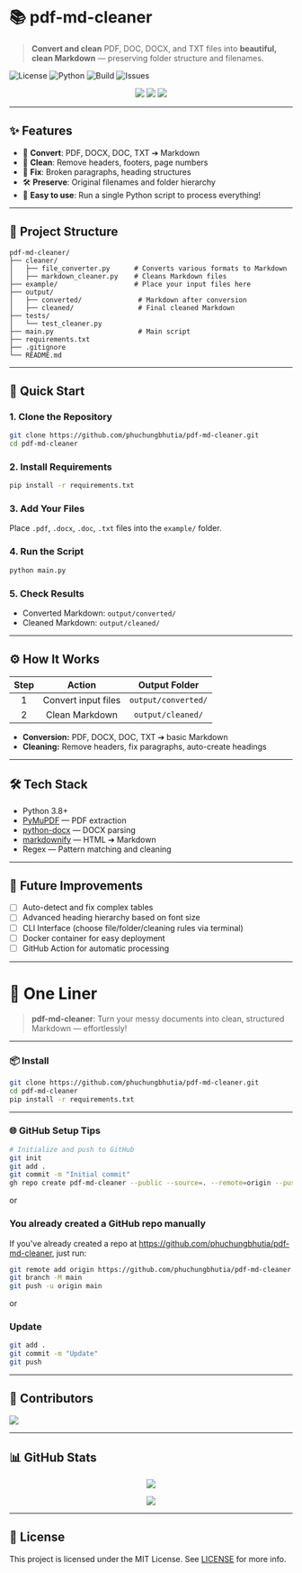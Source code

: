 # 📚 pdf-md-cleaner

> **Convert and clean** PDF, DOC, DOCX, and TXT files into **beautiful, clean Markdown** — preserving folder structure and filenames.

![License](https://img.shields.io/github/license/phuchungbhutia/pdf-md-cleaner)
![Python](https://img.shields.io/badge/python-3.7%2B-blue.svg)
![Build](https://img.shields.io/github/actions/workflow/status/phuchungbhutia/pdf-md-cleaner/python-app.yml)
![Issues](https://img.shields.io/github/issues/phuchungbhutia/pdf-md-cleaner)

<p align="center">
  <img src="https://img.shields.io/badge/build-passing-brightgreen?style=for-the-badge" />
  <img src="https://img.shields.io/badge/license-MIT-blue?style=for-the-badge" />
  <img src="https://img.shields.io/badge/python-3.8%2B-blue?style=for-the-badge" />
</p>

---

## ✨ Features

- 📄 **Convert**: PDF, DOCX, DOC, TXT ➔ Markdown
- 🧹 **Clean**: Remove headers, footers, page numbers
- 🧠 **Fix**: Broken paragraphs, heading structures
- 🛠 **Preserve**: Original filenames and folder hierarchy
- 🚀 **Easy to use**: Run a single Python script to process everything!

---

## 📂 Project Structure

```plaintext
pdf-md-cleaner/
├── cleaner/
│   ├── file_converter.py      # Converts various formats to Markdown
│   ├── markdown_cleaner.py    # Cleans Markdown files
├── example/                   # Place your input files here
├── output/
│   ├── converted/              # Markdown after conversion
│   ├── cleaned/                # Final cleaned Markdown
├── tests/
│   └── test_cleaner.py
├── main.py                     # Main script
├── requirements.txt
├── .gitignore
└── README.md
```

---

## 🚀 Quick Start

### 1. Clone the Repository

```bash
git clone https://github.com/phuchungbhutia/pdf-md-cleaner.git
cd pdf-md-cleaner
```

### 2. Install Requirements

```bash
pip install -r requirements.txt
```

### 3. Add Your Files

Place `.pdf`, `.docx`, `.doc`, `.txt` files into the `example/` folder.

### 4. Run the Script

```bash
python main.py
```

### 5. Check Results

- Converted Markdown: `output/converted/`
- Cleaned Markdown: `output/cleaned/`

---

## ⚙️ How It Works

| Step | Action | Output Folder |
|:----:|:------:|:-------------:|
| 1 | Convert input files | `output/converted/` |
| 2 | Clean Markdown | `output/cleaned/` |

- **Conversion:** PDF, DOCX, DOC, TXT ➔ basic Markdown
- **Cleaning:** Remove headers, fix paragraphs, auto-create headings

---

## 🛠 Tech Stack

- Python 3.8+
- [PyMuPDF](https://pymupdf.readthedocs.io/en/latest/) — PDF extraction
- [python-docx](https://python-docx.readthedocs.io/en/latest/) — DOCX parsing
- [markdownify](https://pypi.org/project/markdownify/) — HTML ➔ Markdown
- Regex — Pattern matching and cleaning

---

## 🚧 Future Improvements

- [ ] Auto-detect and fix complex tables
- [ ] Advanced heading hierarchy based on font size
- [ ] CLI Interface (choose file/folder/cleaning rules via terminal)
- [ ] Docker container for easy deployment
- [ ] GitHub Action for automatic processing

---


# 🎯 One Liner

> **pdf-md-cleaner**: Turn your messy documents into clean, structured Markdown — effortlessly!

---

### 📦 Install

```bash
git clone https://github.com/phuchungbhutia/pdf-md-cleaner.git
cd pdf-md-cleaner
pip install -r requirements.txt
```
---


### 🌐 GitHub Setup Tips
```bash
# Initialize and push to GitHub
git init
git add .
git commit -m "Initial commit"
gh repo create pdf-md-cleaner --public --source=. --remote=origin --push
```
or
### You already created a GitHub repo manually
If you've already created a repo at https://github.com/phuchungbhutia/pdf-md-cleaner, just run:

```bash
git remote add origin https://github.com/phuchungbhutia/pdf-md-cleaner.git
git branch -M main
git push -u origin main
```
or 
### Update
```bash
git add .
git commit -m "Update"
git push
```
---
## 👥 Contributors
<a href="https://github.com/phuchungbhutia/pdf-md-cleaner/graphs/contributors"> <img src="https://contrib.rocks/image?repo=phuchungbhutia/pdf-md-cleaner" /> </a>

---

## 📊 GitHub Stats
<p align="center"> <img src="https://github-readme-stats.vercel.app/api/pin/?username=phuchungbhutia&repo=pdf-md-cleaner&theme=tokyonight" /> </p>

<p align="center">
  <img src="https://github-readme-stats.vercel.app/api/pin/?username=phuchungbhutia&repo=pdf-md-cleaner&theme=radical" />
</p>

---

## 📜 License
This project is licensed under the MIT License. See [LICENSE](LICENSE) for more info.
